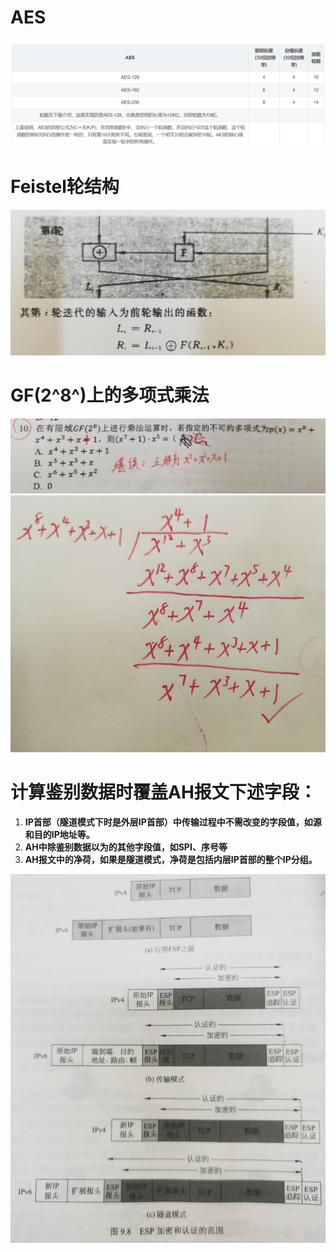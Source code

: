 # AES

![image-20231017214744228](assets/image-20231017214744228.png)



# Feistel轮结构

![image-20231120214600946](assets/image-20231120214600946.png)

# GF(2^8^)上的多项式乘法

![image-20231201211946589](assets/image-20231201211946589.png)
![image-20231201212028878](assets/image-20231201212028878.png)

# **计算鉴别数据时覆盖AH报文下述字段：**

1. **IP首部（隧道模式下时是外层IP首部）中传输过程中不需改变的字段值，如源和目的IP地址等。**
2. **AH中除鉴别数据以为的其他字段值，如SPI、序号等**
3. **AH报文中的净荷，如果是隧道模式，净荷是包括内层IP首部的整个IP分组。**

![image-20231102150127779](assets/image-20231102150127779.png)